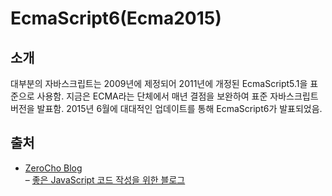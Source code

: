 
# EcmaScript6(Ecma2015)

## 소개</br>
대부분의 자바스크립트는 2009년에 제정되어 2011년에 개정된 EcmaScript5.1을 표준으로 사용함.
지금은 ECMA라는 단체에서 매년 결점을 보완하여 표준 자바스크립트 버전을 발표함. 2015년 6월에 대대적인 업데이트를 통해 EcmaScript6가 발표되었음.
## 출처
- [ZeroCho Blog](#https://www.zerocho.com/category/EcmaScript/post/5756d488e9c105aaeb550ea5)</br>
– [좋은 JavaScript 코드 작성을 위한 블로그](#https://cimfalab.github.io/deepscan/2016/07/ecmascript-6)
